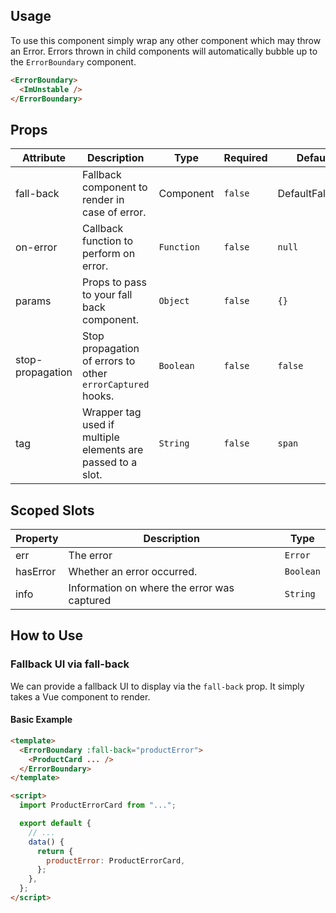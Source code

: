 ## Usage

To use this component simply wrap any other component which may throw an Error. Errors thrown in child components will automatically bubble up to the `ErrorBoundary` component.

```html
<ErrorBoundary>
  <ImUnstable />
</ErrorBoundary>
```

## Props

| Attribute        | Description                                                 | Type       | Required | Default         |
| ---------------- | ----------------------------------------------------------- | ---------- | -------- | --------------- |
| fall-back        | Fallback component to render in case of error.              | Component  | `false`  | DefaultFallback |
| on-error         | Callback function to perform on error.                      | `Function` | `false`  | `null`          |
| params           | Props to pass to your fall back component.                  | `Object`   | `false`  | `{}`            |
| stop-propagation | Stop propagation of errors to other `errorCaptured` hooks.  | `Boolean`  | `false`  | `false`         |
| tag              | Wrapper tag used if multiple elements are passed to a slot. | `String`   | `false`  | `span`          |

## Scoped Slots

| Property | Description                                 | Type      |
| -------- | ------------------------------------------- | --------- |
| err      | The error                                   | `Error`   |
| hasError | Whether an error occurred.                  | `Boolean` |
| info     | Information on where the error was captured | `String`  |

## How to Use

### Fallback UI via fall-back

We can provide a fallback UI to display via the `fall-back` prop. It simply takes a Vue component to render.

#### Basic Example

```html
<template>
  <ErrorBoundary :fall-back="productError">
    <ProductCard ... />
  </ErrorBoundary>
</template>

<script>
  import ProductErrorCard from "...";

  export default {
    // ...
    data() {
      return {
        productError: ProductErrorCard,
      };
    },
  };
</script>
```
